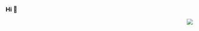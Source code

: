 ### Hi 👋

<!--
**unclegem/unclegem** is a ✨ _special_ ✨ repository because its `README.md` (this file) appears on your GitHub profile.

Here are some ideas to get you started:

- 🌱: Machine Learing and Data Mining
- 🤔 I’m looking for help with ...
- 💬 Ask me about ...
- 📫 How to reach me: ...
- 😄 Pronouns: ...
- ⚡ Fun fact: ...
-->

<img align="right" src="https://github-readme-stats.vercel.app/api?username=unclegem&show_icons=true&icon_color=CE1D2D&text_color=718096&bg_color=ffffff&hide_title=true" />
